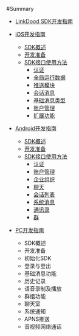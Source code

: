 #Summary
* [LinkDood SDK开发指南](README.md)
* [iOS开发指南]()
    * [SDK概述](iOS/describe.md)
    * [开发准备](iOS/prepare.md)
    * [SDK接口使用方法]()
    	* [认证](iOS/auth.md)
    	* [全局运行数据](iOS/auth.md#全局运行数据)
    	* [推送模块](iOS/auth.md#推送模块)
    	* [会话消息](iOS/chatMessage.md)
    	* [基础消息类型](iOS/chatMessage.md#基础消息类型)
    	* [账户管理](iOS/account.md)
    	* [扩展功能](iOS/account.md#扩展功能)

* [Android开发指南]()
	 * [SDK概述](Android/describe.md)
	 * [开发准备](Android/prepare.md)
	 * [SDK接口使用方法]()
	 	* [认证](Android/auth.md)
	 	* [账户管理](Android/auth.md#账户管理)
	 	* [企业组织](Android/auth.md#企业组织)
	 	* [聊天](Android/chat.md)
	 	* [会话列表](Android/chat.md#会话列表)
	 	* [系统消息](Android/chat.md#系统消息)
	 	* [通讯录](Android/contact.md)
	 	* [群](Android/contact.md#群)

* [PC开发指南]()
	 * SDK概述
	 * 开发准备
	 * 初始化SDK
	 * 登录与登出
	 * 基础消息功能
	 * 历史记录
	 * 语音录制及播放
	 * 群组功能
	 * 聊天室
	 * 系统通知
	 * APNS推送
	 * 音视频网络通话    
    
    
